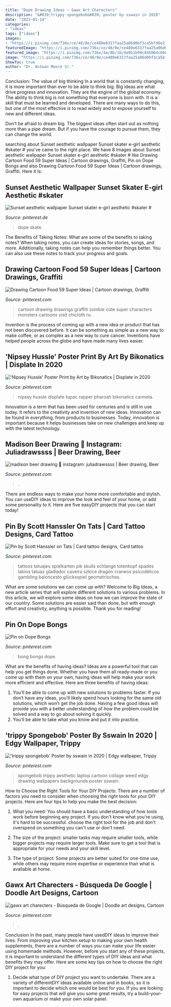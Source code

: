 ```yaml
---
title: "Dope Drawing Ideas ~ Gawx Art Charecters"
description: "&#039;trippy spongebob&#039; poster by sswain in 2020"
date: "2023-01-14"
categories:
- "ideas"
tags: ["ideas"]
images:
- "https://i.pinimg.com/736x/ce/48/0e/ce480e6317faa25a06d0bf3ca5bfd6e2.jpg"
featuredImage: "https://i.pinimg.com/736x/ce/48/0e/ce480e6317faa25a06d0bf3ca5bfd6e2.jpg"
featured_image: "https://i.pinimg.com/736x/4a/9b/1b/4a9b1b99c845064c66b2d1679adef1bb.jpg"
image: "https://i.pinimg.com/736x/ce/48/0e/ce480e6317faa25a06d0bf3ca5bfd6e2.jpg"
ShowToc: true
author: "Dr. Antwan Moore Sr."
---
```



Conclusion: The value of big thinking
In a world that is constantly changing, it is more important than ever to be able to think big. Big ideas are what drive progress and innovation. They are the engine of the global economy.
The ability to think big is not something that everyone is born with. It is a skill that must be learned and developed. There are many ways to do this, but one of the most effective is to read widely and to expose yourself to new and different ideas.

Don't be afraid to dream big. The biggest ideas often start out as nothing more than a pipe dream. But if you have the courage to pursue them, they can change the world.

	

		
searching about Sunset aesthetic wallpaper Sunset skater e-girl aesthetic #skater # you've came to the right place. We have 8 Images about Sunset aesthetic wallpaper Sunset skater e-girl aesthetic #skater # like Drawing Cartoon Food 59 Super Ideas | Cartoon drawings, Graffiti, Pin on Dope Bongs and also Drawing Cartoon Food 59 Super Ideas | Cartoon drawings, Graffiti. Here it is:
		
    
## Sunset Aesthetic Wallpaper Sunset Skater E-girl Aesthetic #skater #

<img loading=lazy src="https://i.pinimg.com/736x/71/c1/ac/71c1ac6aababdb8652f4de119f121225.jpg" onerror="this.onerror=null;this.src='https://tse4.mm.bing.net/th?id=OIP.qwUZ1n42scFZdW6PKxB7IgHaNK&amp;pid=15.1';" alt="Sunset aesthetic wallpaper Sunset skater e-girl aesthetic #skater #">

_Source: pinterest.de_

>dope skate. 

	

The Benefits of Taking Notes: What are some of the benefits to taking notes?
When taking notes, you can create ideas for stories, songs, and more. Additionally, taking notes can help you remember things better. You can also use these notes to track your progress and goals.

    
## Drawing Cartoon Food 59 Super Ideas | Cartoon Drawings, Graffiti

<img loading=lazy src="https://i.pinimg.com/736x/4a/9b/1b/4a9b1b99c845064c66b2d1679adef1bb.jpg" onerror="this.onerror=null;this.src='https://tse3.mm.bing.net/th?id=OIP.3lboWYhb9nOhQYq_FuJUEwAAAA&amp;pid=15.1';" alt="Drawing Cartoon Food 59 Super Ideas | Cartoon drawings, Graffiti">

_Source: pinterest.com_

>cartoon drawing drawings graffiti zombie cute super characters monsters cartoons visit chicloth ru. 

	

Invention is the process of coming up with a new idea or product that has not been discovered before. It can be something as simple as a new way to make coffee, or as complex as a new way to cure cancer. Inventions have helped people across the globe and have made many lives easier.

    
## &#039;Nipsey Hussle&#039; Poster Print By Art By Bikonatics | Displate In 2020

<img loading=lazy src="https://i.pinimg.com/736x/2f/de/e3/2fdee310a0947262127631aa3d45d604.jpg" onerror="this.onerror=null;this.src='https://tse2.mm.bing.net/th?id=OIP.GITgonkEke_tuEQVYTJ1BgHaKX&amp;pid=15.1';" alt="&#039;Nipsey Hussle&#039; Poster Print by Art by Bikonatics | Displate in 2020">

_Source: pinterest.com_

>nipsey hussle displate tupac rapper pharoah bikonatics carmela. 

	

Innovation is a term that has been used for centuries and is still in use today. It refers to the creativity and invention of new ideas. Innovation can be found in everything, from products to businesses. Today, innovation is important because it helps businesses take on new challenges and keep up with the latest technology.

    
## Madison Beer Drawing 💖 Instagram: Juliadrawssss | Beer Drawing, Beer

<img loading=lazy src="https://i.pinimg.com/736x/cb/9e/18/cb9e18e875a665ed9337db7f90598586.jpg" onerror="this.onerror=null;this.src='https://tse3.mm.bing.net/th?id=OIP.kkxWytzCmEe44X6KHPpXAgHaIy&amp;pid=15.1';" alt="madison beer drawing 💖 instagram: juliadrawssss | Beer drawing, Beer">

_Source: pinterest.com_

>. 

	

There are endless ways to make your home more comfortable and stylish. You can useDIY ideas to improve the look and feel of your home, or add some personality to it. Here are five easyDIY projects that you can start today!

    
## Pin By Scott Hanssler On Tats | Card Tattoo Designs, Card Tattoo

<img loading=lazy src="https://i.pinimg.com/736x/a1/7a/4c/a17a4c7a671911a1d087b81a6bf00a84.jpg" onerror="this.onerror=null;this.src='https://tse4.mm.bing.net/th?id=OIP.i5FJ279RTHpkItMmP71D0wHaJw&amp;pid=15.1';" alt="Pin by Scott Hanssler on Tats | Card tattoo designs, Card tattoo">

_Source: pinterest.com_

>tattoos tatuajes spielkarten pik skulls schlange totenkopf spades labios tatuaz gladiador caveira szkice dragón craneos psicodélicos gambling baloncesto glücksspiel geometrisches. 

	

What are some solutions we can come up with?
Welcome to Big Ideas, a new article series that will explore different solutions to various problems. In this article, we will explore some ideas on how we can improve the state of our country. Some solutions are easier said than done, but with enough effort and creativity, anything is possible. Thank you for reading!

    
## Pin On Dope Bongs

<img loading=lazy src="https://i.pinimg.com/736x/ce/48/0e/ce480e6317faa25a06d0bf3ca5bfd6e2.jpg" onerror="this.onerror=null;this.src='https://tse1.mm.bing.net/th?id=OIP.LkzxqhyU2K04v37xOyNBwAHaJ3&amp;pid=15.1';" alt="Pin on Dope Bongs">

_Source: pinterest.com_

>bong bongs dope. 

	

What are the benefits of having ideas?
Ideas are a powerful tool that can help you get things done. Whether you have them all ready-made or you come up with them on your own, having ideas will help make your work more efficient and effective. Here are three benefits of having ideas: 
1. You’ll be able to come up with new solutions to problems faster. If you don’t have any ideas, you’ll likely spend hours looking for the same old solutions, which won’t get the job done. Having a few good ideas will provide you with a better understanding of how the problem could be solved and a way to go about solving it quickly. 
2. You’ll be able to take what you know and put it into practice.

    
## &#039;trippy Spongebob&#039; Poster By Sswain In 2020 | Edgy Wallpaper, Trippy

<img loading=lazy src="https://i.pinimg.com/736x/37/e2/b6/37e2b62a2f4981f4946d804ad92afa96.jpg" onerror="this.onerror=null;this.src='https://tse1.mm.bing.net/th?id=OIP.nhmagESDpN0r679kZIf57QHaJ3&amp;pid=15.1';" alt="&#039;trippy spongebob&#039; Poster by sswain in 2020 | Edgy wallpaper, Trippy">

_Source: pinterest.com_

>spongebob trippy aesthetic laptop cartoon collage weed edgy drawing wallpapers backgrounds poster sswain. 

	

How to Choose the Right Tools for Your DIY Projects:
There are a number of factors you need to consider when choosing the right tools for your DIY projects. Here are four tips to help you make the best decision:
1. What you need: You should have a basic understanding of how tools work before beginning any project. If you don't know what you're using, it's hard to be successful. choose the right tool for the job and don't overspend on something you can't use or don't need.

2. The size of the project: smaller tasks may require smaller tools, while bigger projects may require larger tools. Make sure to get a tool that is appropriate for your needs and your skill level.

3. The type of project: Some projects are better suited for one-time use, while others may require more expertise or experience than what is available at home.

    
## Gawx Art Charecters - Búsqueda De Google | Doodle Art Designs, Cartoon

<img loading=lazy src="https://i.pinimg.com/736x/ec/fd/06/ecfd06e2710f44401dacea6b9cf9d1f9.jpg" onerror="this.onerror=null;this.src='https://tse4.mm.bing.net/th?id=OIP.kQTGqey5cDDwGGC-GHemPQHaJQ&amp;pid=15.1';" alt="gawx art charecters - Búsqueda de Google | Doodle art designs, Cartoon">

_Source: pinterest.com_

>. 

	

Conclusion
In the past, many people have usedDIY ideas to improve their lives. From improving your kitchen setup to making your own health supplements, there are a number of ways you can make your life easier using homemade methods. However, before you start any of these projects, it is important to understand the different types of DIY ideas and what benefits they may offer. Here are some key tips on how to choose the right DIY project for you:
1. Decide what type of DIY project you want to undertake. There are a variety of differentDIY ideas available online and in books, so it is important to decide which one would be best for you. If you are looking for easy projects that will give you some great results, try a build-your-own aquarium or make your own solar panel.

